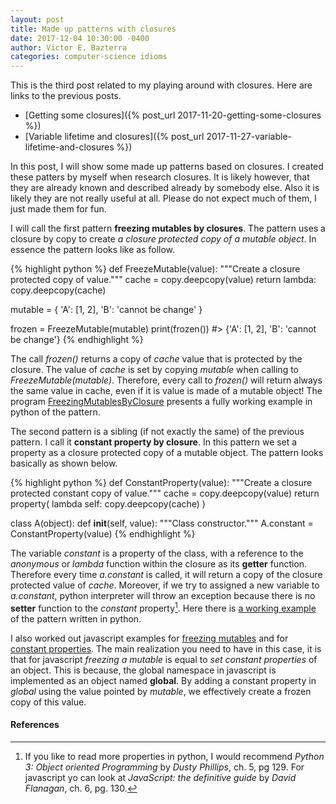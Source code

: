 ```yaml
---
layout: post
title: Made up patterns with closures
date: 2017-12-04 10:30:00 -0400
author: Victor E. Bazterra
categories: computer-science idioms
---
```


This is the third post related to my playing around with closures. Here are links to the previous posts.

* [Getting some closures]({% post_url 2017-11-20-getting-some-closures %})
* [Variable lifetime and closures]({% post_url 2017-11-27-variable-lifetime-and-closures %})

In this post, I will show some made up patterns based on closures. I created these patters by myself when research closures. It is likely however, that they are already known and described already by somebody else. Also it is likely they are not really useful at all. Please do not expect much of them, I just made them for fun.

I will call the first pattern **freezing mutables by closures**. The pattern uses a closure by copy to create *a closure protected copy of a mutable object*. In essence the pattern looks like as follow.

{% highlight python %}
def FreezeMutable(value):
    """Create a closure protected copy of value."""
    cache = copy.deepcopy(value)
    return lambda: copy.deepcopy(cache)

mutable = {
    'A': [1, 2],
    'B': 'cannot be change'
}

frozen = FreezeMutable(mutable)
print(frozen())
#> {'A': [1, 2], 'B': 'cannot be change'}
{% endhighlight %}

The call *frozen()* returns a copy of *cache* value that is protected by the closure. The value of *cache* is set by copying *mutable* when calling to *FreezeMutable(mutable)*. Therefore, every call to *frozen()* will return always the same value in cache, even if it is value is made of a mutable object! The program [FreezingMutablesByClosure](https://github.com/baites/examples/blob/master/idioms/python/FreezingMutablesByClosure.py) presents a fully working example in python of the pattern.

The second pattern is a sibling (if not exactly the same) of the previous pattern. I call it **constant property by closure**. In this pattern we set a property as a closure protected copy of a mutable object. The pattern looks basically as shown below.

{% highlight python %}
def ConstantProperty(value):
    """Create a closure protected constant copy of value."""
    cache = copy.deepcopy(value)
    return property(
        lambda self: copy.deepcopy(cache)
    )

class A(object):
    def __init__(self, value):
        """Class constructor."""
        A.constant = ConstantProperty(value)
{% endhighlight %}

The variable *constant* is a property of the class, with a reference to the *anonymous* or *lambda* function within the closure as its **getter** function. Therefore every time *a.constant* is called, it will return a copy of the closure protected value of *cache*. Moreover, if we try to assigned a new variable to *a.constant*, python interpreter will throw an exception because there is no **setter** function to the *constant* property[^1]. Here there is [a working example](https://github.com/baites/examples/blob/master/idioms/python/ConstantPropertyByClosure.py) of the pattern written in python.

I also worked out javascript examples for [freezing mutables](https://github.com/baites/examples/blob/master/idioms/javascript/FreezingMutableByClosure.js) and for [constant properties](https://github.com/baites/examples/blob/master/idioms/javascript/ConstantPropertyByClosure.js). The main realization you need to have in this case, it is that for javascript *freezing a mutable* is equal to *set constant properties* of an object. This is because, the global namespace in javascript is implemented as an object named **global**. By adding a constant property in *global* using the value pointed by *mutable*, we effectively create a frozen copy of this value.

#### References

[^1]: If you like to read more properties in python, I would recommend *Python 3: Object oriented Programming* by *Dusty Phillips*, ch. 5, pg 129. For javascript yo can look at *JavaScript: the definitive guide* by *David Flanagan*, ch. 6, pg. 130.
